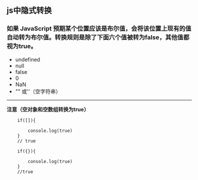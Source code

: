 ## js中隐式转换
### 如果 JavaScript 预期某个位置应该是布尔值，会将该位置上现有的值自动转为布尔值。转换规则是除了下面六个值被转为false，其他值都视为true。
*   undefined
*   null
*   false
*   0
*   NaN
*   "" 或''（空字符串）
---
__注意（空对象和空数组转换为true）__<br>

```
    if([]){ 

        console.log(true)
    }
    // true

    if({}){

        console.log(true)
    }
    //true

```


